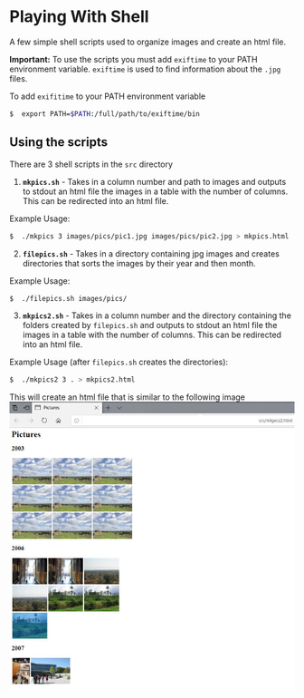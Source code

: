 # Playing With Shell
A few simple shell scripts used to organize images and create an html file.

**Important:** To use the scripts you must add `exiftime` to your PATH environment variable. `exiftime` is used to find information about the `.jpg` files.

To add `exifitime` to your PATH environment variable
```bash
$  export PATH=$PATH:/full/path/to/exiftime/bin
```

## Using the scripts

There are 3 shell scripts in the `src` directory

1. **`mkpics.sh`** - Takes in a column number and path to images and outputs to stdout an html file the images in a table with the number of columns. This can be redirected into an html file.

Example Usage:
```bash
$  ./mkpics 3 images/pics/pic1.jpg images/pics/pic2.jpg > mkpics.html
```

2. **`filepics.sh`** - Takes in a directory containing jpg images and creates directories that sorts the images by their year and then month.

Example Usage:
```bash
$  ./filepics.sh images/pics/
```

3. **`mkpics2.sh`** - Takes in a column number and the directory containing the folders created by `filepics.sh` and outputs to stdout an html file the images in a table with the number of columns. This can be redirected into an html file.

Example Usage (after `filepics.sh` creates the directories):
```bash
$  ./mkpics2 3 . > mkpics2.html
```

This will create an html file that is similar to the following image
![example html](https://github.com/EltonK888/Playing_With_Shell/blob/master/example.JPG)
